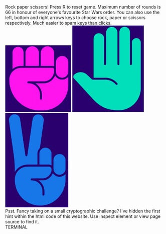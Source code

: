<!DOCTYPE html>
<html>
    <head>
        <title>japjap95's Rock-paper-scissors</title>
        <link rel="stylesheet" href="https://stackpath.bootstrapcdn.com/bootstrap/4.5.2/css/bootstrap.min.css" integrity="sha384-JcKb8q3iqJ61gNV9KGb8thSsNjpSL0n8PARn9HuZOnIxN0hoP+VmmDGMN5t9UJ0Z" crossorigin="anonymous">
        <link rel="stylesheet" href="grid.css">
    </head>
    <body class="parent">
            <div class="div1">Rock paper scissors! Press R to reset game. Maximum number of rounds is 66 in honour of everyone's favourite Star Wars order. You can also use the left, bottom and right arrows keys to choose rock, paper or scissors respectively. Much easier to spam keys than clicks.</div>
            <img id="rock" data-key="37" class="choice div2" src="images/rock.png"/>
            <img id="paper" data-key="40" class="choice div3" src="images/paper.png"/>
            <img id="scissors" data-key="39" class="choice div4" src="images/scissors.png"/>
            <div class="div5">Psst. Fancy taking on a small cryptographic challenge? I've hidden the first hint within the html code of this website. Use inspect element or view page source to find it.</div>
            <div data-key="82" class="div6">
                <span hint="01101110 01111001 01110010 01111000 01110101 01110110 01100001 01110010 00100111 01100110 00100000 01110100 01101000 01100001 00101110 00100000 01100111 01101100 01100011 01110010 00100000 01100111 01110101 01110010 00100000 01110011 01110110 01100001 01101110 01111001 00100000 01111001 01100010 01110000 01101110 01100111 01110110 01100010 01100001 00100000 01100010 01110011 00100000 01100111 01110101 01110010 00100000 01110000 01100010 01100001 01110000 01110010 01110001 01110110 01100001 01110100 00100000 01111000 01110110 01100001 01110100 00101110 00100000 01110010 01101111 01110100 01100001 01110100 01100101 00100000 01101101 01100101 00100000 01100010 01111001 00100000 01110100 01101000 01100101 00100000 00110110 01110100 01101000 00100000 01110000 01110010 01101001 01101101 01100101 00101110" id="terminal">TERMINAL</span>
            </div>
        </div>
        <img class="bottom_left" src="" />
        <img class="bottom_right" src="" />
    </body>
    <script type="module" src="app.js"></script>
</html>
